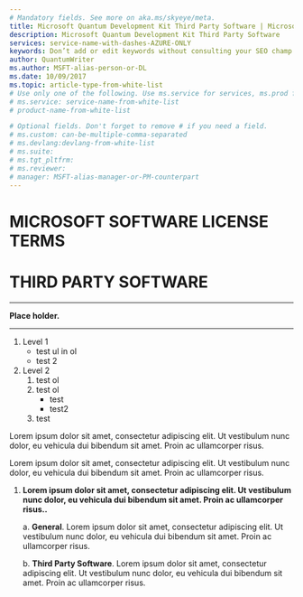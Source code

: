 ```yaml
---
# Mandatory fields. See more on aka.ms/skyeye/meta.
title: Microsoft Quantum Development Kit Third Party Software | Microsoft Docs 
description: Microsoft Quantum Development Kit Third Party Software
services: service-name-with-dashes-AZURE-ONLY 
keywords: Don’t add or edit keywords without consulting your SEO champ.
author: QuantumWriter
ms.author: MSFT-alias-person-or-DL
ms.date: 10/09/2017
ms.topic: article-type-from-white-list
# Use only one of the following. Use ms.service for services, ms.prod for on-prem. Remove the # before the relevant field.
# ms.service: service-name-from-white-list
# product-name-from-white-list

# Optional fields. Don't forget to remove # if you need a field.
# ms.custom: can-be-multiple-comma-separated
# ms.devlang:devlang-from-white-list
# ms.suite: 
# ms.tgt_pltfrm:
# ms.reviewer:
# manager: MSFT-alias-manager-or-PM-counterpart
---
```


# MICROSOFT SOFTWARE LICENSE TERMS 
# THIRD PARTY SOFTWARE


* * *

**Place holder.**

* * *

1. Level 1
    - test ul in ol
    - test 2
4. Level 2
    1. test ol
    2. test ol
        - test
        - test2
    4. test

Lorem ipsum dolor sit amet, consectetur adipiscing elit. Ut vestibulum nunc dolor, eu vehicula dui bibendum sit amet. Proin ac ullamcorper risus. 

Lorem ipsum dolor sit amet, consectetur adipiscing elit. Ut vestibulum nunc dolor, eu vehicula dui bibendum sit amet. Proin ac ullamcorper risus.

1. **Lorem ipsum dolor sit amet, consectetur adipiscing elit. Ut vestibulum nunc dolor, eu vehicula dui bibendum sit amet. Proin ac ullamcorper risus..**

     a. **General**. Lorem ipsum dolor sit amet, consectetur adipiscing elit. Ut vestibulum nunc dolor, eu vehicula dui bibendum sit amet. Proin ac ullamcorper risus.

     b. **Third Party Software**. Lorem ipsum dolor sit amet, consectetur adipiscing elit. Ut vestibulum nunc dolor, eu vehicula dui bibendum sit amet. Proin ac ullamcorper risus.
 
